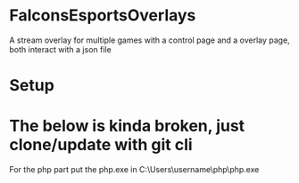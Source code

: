 # FalconsEsportsOverlays
 A stream overlay for multiple games with a control page and a overlay page, both interact with a json file
<h1>Setup</h1>

<h1>The below is kinda broken, just clone/update with git cli</h1>
<p>For the php part put the php.exe in C:\Users\username\php\php.exe</p>
